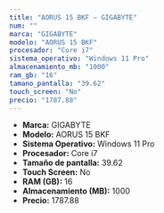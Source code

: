 ```yaml
---
title: "AORUS 15 BKF — GIGABYTE"
num: ""
marca: "GIGABYTE"
modelo: "AORUS 15 BKF"
procesador: "Core i7"
sistema_operativo: "Windows 11 Pro"
almacenamiento_mb: "1000"
ram_gb: "16"
tamano_pantalla: "39.62"
touch_screen: "No"
precio: "1787.88"
---
```

<ul>
<li><strong>Marca:</strong> GIGABYTE</li>
<li><strong>Modelo:</strong> AORUS 15 BKF</li>
<li><strong>Sistema Operativo:</strong> Windows 11 Pro</li>
<li><strong>Procesador:</strong> Core i7 </li>
<li><strong>Tamaño de pantalla:</strong> 39.62</li>
<li><strong>Touch Screen:</strong> No</li>
<li><strong>RAM (GB):</strong> 16</li>
<li><strong>Almacenamiento (MB):</strong> 1000</li>
<li><strong>Precio:</strong> 1787.88</li>
</ul>